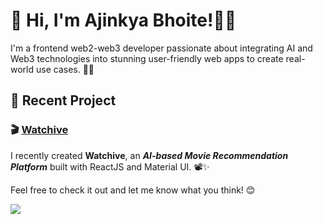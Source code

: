 # 👋 Hi, I'm Ajinkya Bhoite!👨‍💻

I'm a frontend web2-web3 developer passionate about integrating AI and Web3 technologies into stunning user-friendly web apps to create real-world use cases. 🌱🚀

## 🌟 Recent Project

### 🎬 [Watchive](https://github.com/ajinkyabh2203/watchive) 

I recently created **Watchive**, an _**AI-based Movie Recommendation Platform**_ built with ReactJS and Material UI. 📽️✨

Feel free to check it out and let me know what you think! 😊


![](https://komarev.com/ghpvc/?username=ajinkyabh2203&abbreviated=true)

<!---
ajinkyabh2203/ajinkyabh2203 is a ✨ special ✨ repository because its `README.md` (this file) appears on your GitHub profile.
You can click the Preview link to take a look at your changes.
--->
